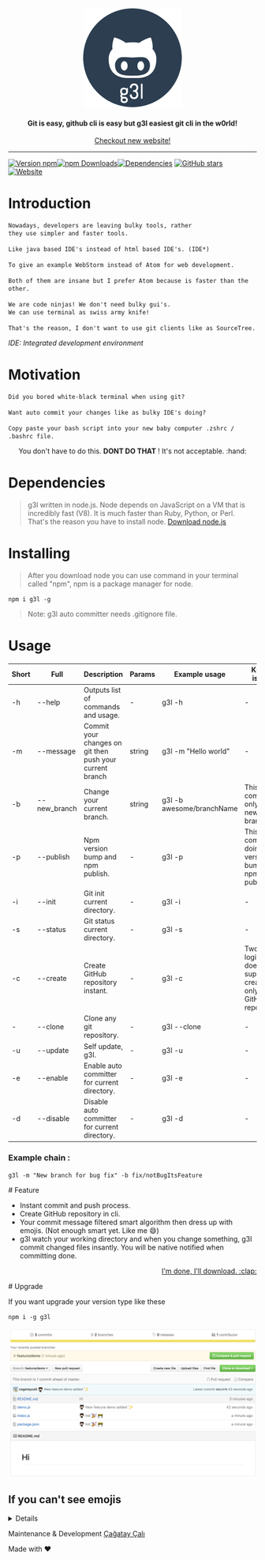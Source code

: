 <h3 align="center">
  <img src="images/g3l_midnight.png" alt="g3l logo" />
</h3>
<h4 align="center">
  Git is easy, github cli is easy but <b>g3l</b> easiest git cli in the w0rld!
</h4>
<p align="center">
    <a href="https://g3l.download">Checkout new website!</a>
</p>

------------------
[![Version npm](https://img.shields.io/npm/v/g3l.svg?style=flat-square)](https://www.npmjs.com/package/g3l)[![npm Downloads](https://img.shields.io/npm/dm/g3l.svg?style=flat-square)](https://www.npmjs.com/package/g3l)[![Dependencies](https://img.shields.io/david/svtek/g3l.svg?style=flat-square)](https://david-dm.org/svtek/g3l.svg)
[![GitHub stars](https://img.shields.io/github/stars/svtek/g3l.svg?style=social&label=Star&maxAge=2592000)]()
[![Website](https://img.shields.io/website-up-down-green-red/https/g3l.download.svg?maxAge=2592000?style=flat-square)]()
<!-- [![NPM](https://nodei.co/npm/g3l.png?downloads=true&downloadRank=true&stars=true)](https://nodei.co/npm/g3l/) -->


# Introduction

    Nowadays, developers are leaving bulky tools, rather
    they use simpler and faster tools.

    Like java based IDE's instead of html based IDE's. (IDE*)

    To give an example WebStorm instead of Atom for web development.

    Both of them are insane but I prefer Atom because is faster than the other.

    We are code ninjas! We don't need bulky gui's.
    We can use terminal as swiss army knife!

    That's the reason, I don't want to use git clients like as SourceTree.


<i>IDE: Integrated development environment</i>

# Motivation

    Did you bored white-black terminal when using git?

    Want auto commit your changes like as bulky IDE's doing?

    Copy paste your bash script into your new baby computer .zshrc / .bashrc file.

<p align="center">
You don't have to do this. <b>DONT DO THAT</b> !
It's not acceptable. :hand:
</p>


# Dependencies

> g3l written in node.js. Node depends on  JavaScript on a VM that is incredibly fast (V8). It is much faster than Ruby, Python, or Perl.
That's the reason you have to install node.
[Download node.js](https://nodejs.org/en/download/)

# Installing

> After you download node you can use command in your terminal called "npm", npm is a package manager for node.

```
npm i g3l -g
```

> Note: g3l auto committer needs .gitignore file.

# Usage
| Short | Full | Description | Params | Example usage | Known issues |
|-------|--------------|----------------------------------------------------------|--------|---------------------------|-----------------------------------------------------------------------|
| -h | --help | Outputs list of commands and usage. | - | g3l -h | - |
| -m | --message | Commit your changes on git then push your current branch | string | g3l -m "Hello world" | - |
| -b | --new_branch | Change your current branch. | string | g3l -b awesome/branchName | This command only create new branch. |
| -p | --publish | Npm version bump and npm publish. | - | g3l -p | This command doing version bump with npm publish. |
| -i | --init | Git init current directory. | - | g3l -i | - |
| -s | --status | Git status current directory. | - | g3l -s | - |
| -c | --create | Create GitHub repository instant. | - | g3l -c | Two factor logins doesn't supporting, creates only GitHub repository. |
| - | --clone | Clone any git repository. | - | g3l --clone | - |
| -u | --update | Self update, g3l. | - | g3l -u | - |
| -e | --enable | Enable auto committer for current directory. | - | g3l -e | - |
| -d | --disable | Disable auto committer for current directory. | - | g3l -d | - |

### Example chain :
```
g3l -m "New branch for bug fix" -b fix/notBugItsFeature
```

# Feature          
+ Instant commit and push process.
+ Create GitHub repository in cli.
+ Your commit message filtered smart algorithm then dress up with emojis. (Not enough smart yet. Like me :smile:)
+ g3l watch your working directory and when you change something, g3l commit changed files insantly. You will be native notified when committing done.

<p align="right"><a href="#top">I'm done, I'll download. :clap:</a></p>

# Upgrade

If you want upgrade your version type like these

```
npm i -g g3l
```

![Demo](images/demo.png)

## If you can't see emojis
<details>
### Manual install on any Linux
  Install for the current user without root:
  ```sh
  # 1. Download the latest version
  wget https://github.com/eosrei/emojione-color-font/releases/download/v1.3/EmojiOneColor-SVGinOT-Linux-1.3.tar.gz
  # 2. Uncompress the file
  tar zxf EmojiOneColor-SVGinOT-Linux-1.3.tar.gz
  # 3. Run the installer
  cd EmojiOneColor-SVGinOT-Linux-1.3
  ./install.sh
  ```

### Install on Ubuntu Linux
  Launchpad PPA: https://launchpad.net/~eosrei/+archive/ubuntu/fonts

  ```sh
  sudo apt-add-repository ppa:eosrei/fonts
  sudo apt-get update
  sudo apt-get install fonts-emojione-svginot
  ```

  Useful: [Emojione Picker for Ubuntu][13]
  [13]: https://github.com/gentakojima/emojione-picker-ubuntu

### Install on Arch Linux
  AUR package: https://aur.archlinux.org/packages/emojione-color-font/

  ```sh
  yaourt -S emojione-color-font
  ```

### Install on Gentoo Linux
  Gentoo repository: https://github.com/jorgicio/jorgicio-gentoo

  ```sh
  # Install layman using Portage with USE="git" enabled, the default.
  emerge layman
  # Add the repo.
  layman -s jorgicio
  # Install the package.
  emerge emojione-color-font
  ```

## Install on OS X
  There are three install options for OS X. Both SVGinOT versions are available
  from releases: https://github.com/eosrei/emojione-color-font/releases

  1. `EmojiOneColor-SVGinOT-1.3.zip` - The regular version of the font
     installs like any other font and can be specifically selected, but OS X will
     default to the `Apple Color Emoji` font for emojis.
  2. ` EmojiOneColor-SVGinOT-OSX-1.3.zip` - A hack to replace the `Apple
     Color Emoji` font by [using the same internal name][14]. Install and accept
     the warning in Font Book.
  3. `emojione-apple.ttf` - A SBIX bitmap Apple-format EmojiOne color font is
     [available in the emojione project][15].

  [14]:http://www.macissues.com/2014/11/21/how-to-change-the-default-system-font-in-mac-os-x/
  [15]:https://github.com/Ranks/emojione/tree/master/assets/fonts

  *Reiterating: Only FireFox supports the SVGinOT color emoji for now. Safari and
  Chrome will use the fallback black and white emoji.*

## Install on Windows

  There are two install options for Windows. Both SVGinOT versions are available
  from releases: https://github.com/eosrei/emojione-color-font/releases

  ### Standard install

  The regular version of the font installs like any other font and can be
  specifically selected, but Windows will default to the `Segoe UI Emoji`
  font for emoji characters. Download:
  https://github.com/eosrei/emojione-color-font/releases/download/v1.3/EmojiOneColor-SVGinOT-1.3.zip

### Replace the default Windows emoji fonts

  Windows 7, 8, 10 use emoji from both Segoe UI Symbol and Segoe UI Emoji. We
  need to replace both fonts, but keep the existing symbol characters from
  Segoe UI Symbol.

  This package contains an install script that will generate both fonts (or
  in Windows 7, just Segoe UI Symbol) and install them for you. Running the
  install script requires both [Python][16] and pip in the PATH.

  1. Download the most recent Python 3 for Windows: https://www.python.org/downloads/windows/
  2. Start the installer, select "Add Python 3.5 to PATH" and finish the install process.
  3. Download EmojiOne Color Windows package from releases:
  https://github.com/eosrei/emojione-color-font/releases/download/v1.3/EmojiOneColor-SVGinOT-1.3-Win.zip
  4. Uncompress the file.
  5. Open the new EmojiOneColor directory.
  7. Run install.cmd. *Note: This will take some time.*
  8. Install both new fonts when requested.
  9. Done!

  [16]:https://www.python.org/downloads/windows/

  *Reiterating: Only FireFox supports the SVGinOT color emoji for now. IE and
  Chrome will use the fallback black and white emoji.*

  <i>Added by [Barış Esen](http://github.com/barisesen) :+1: </i>

</details>

Maintenance & Development [Çağatay Çalı](http://github.com/cagataycali)

Made with :heart:
